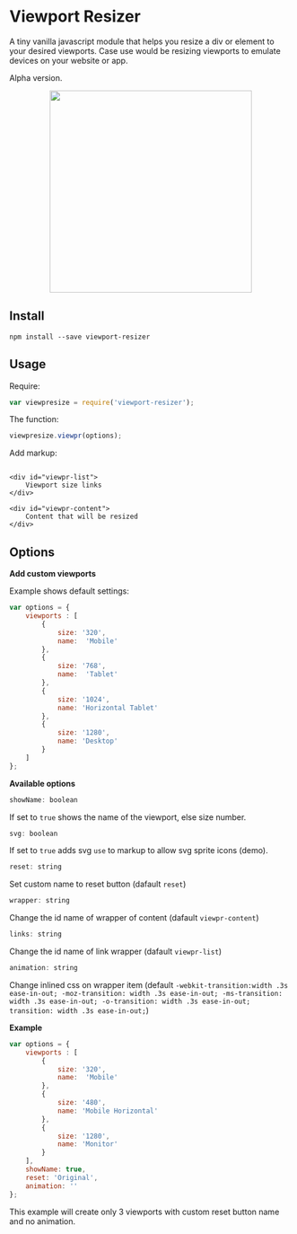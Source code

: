 # Viewport Resizer

A tiny vanilla javascript module that helps you resize a div or element to your desired viewports. Case use would be resizing viewports to emulate devices on your website or app.

Alpha version.

<p align="center">
  <img src="http://nerijusgood.github.io/viewport-resizer/demo/img/preview.gif" width="360">
</p>

## Install

```shell
npm install --save viewport-resizer
```

## Usage

Require:
```javascript
var viewpresize = require('viewport-resizer');

```

The function:
```javascript
viewpresize.viewpr(options);

```

Add markup:
```markup

<div id="viewpr-list">
	Viewport size links
</div>

<div id="viewpr-content">
	Content that will be resized
</div>

```

## Options

**Add custom viewports**

Example shows default settings:
```javascript
var options = {
	viewports : [
		{
			size: '320',
			name:  'Mobile'
		},
		{
			size: '768',
			name:  'Tablet'
		},
		{
			size: '1024',
			name: 'Horizontal Tablet'
		},
		{
			size: '1280',
			name: 'Desktop'
		}
	]
};
```

**Available options**

```javascript
showName: boolean
```
If set to `true` shows the name of the viewport, else size number.

```javascript
svg: boolean
```
If set to `true` adds svg `use` to markup to allow svg sprite icons (demo).

```javascript
reset: string
```
Set custom name to reset button (dafault `reset`)

```javascript
wrapper: string
```
Change the id name of wrapper of content (dafault `viewpr-content`)

```javascript
links: string
```
Change the id name of link wrapper (dafault `viewpr-list`)

```javascript
animation: string
```
Change inlined css on wrapper item (default `-webkit-transition:width .3s ease-in-out; -moz-transition: width .3s ease-in-out; -ms-transition: width .3s ease-in-out; -o-transition: width .3s ease-in-out; transition: width .3s ease-in-out;`)


**Example**

```javascript
var options = {
	viewports : [
		{
			size: '320',
			name:  'Mobile'
		},
		{
			size: '480',
			name: 'Mobile Horizontal'
		},
		{
			size: '1280',
			name: 'Monitor'
		}
	],
	showName: true,
	reset: 'Original',
	animation: ''
};
```

This example will create only 3 viewports with custom reset button name and no animation.
